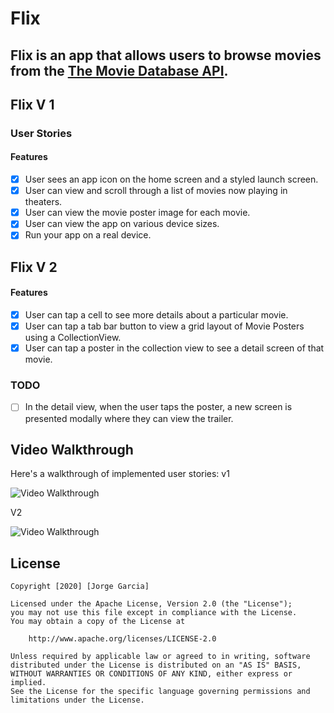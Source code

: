 # Flix

Flix is an app that allows users to browse movies from the [The Movie Database API](http://docs.themoviedb.apiary.io/#).
---
## Flix V 1
### User Stories

#### Features 
- [x] User sees an app icon on the home screen and a styled launch screen.
- [x] User can view and scroll through a list of movies now playing in theaters.
- [x] User can view the movie poster image for each movie.
- [x] User can view the app on various device sizes.
- [x] Run your app on a real device.

## Flix V 2
#### Features 
- [x] User can tap a cell to see more details about a particular movie.
- [x] User can tap a tab bar button to view a grid layout of Movie Posters using a CollectionView.
- [x] User can tap a poster in the collection view to see a detail screen of that movie.

### TODO
- [ ] In the detail view, when the user taps the poster, a new screen is presented modally where they can view the trailer.

## Video Walkthrough 

Here's a walkthrough of implemented user stories:
v1

<img src='http://g.recordit.co/jKHR3urQgV.gif' title='Video Walkthrough' width='' alt='Video Walkthrough' />

V2

<img src='http://g.recordit.co/1NrwdPIneB.gif' title='Video Walkthrough' width='' alt='Video Walkthrough' />


## License

    Copyright [2020] [Jorge Garcia]

    Licensed under the Apache License, Version 2.0 (the "License");
    you may not use this file except in compliance with the License.
    You may obtain a copy of the License at

        http://www.apache.org/licenses/LICENSE-2.0

    Unless required by applicable law or agreed to in writing, software
    distributed under the License is distributed on an "AS IS" BASIS,
    WITHOUT WARRANTIES OR CONDITIONS OF ANY KIND, either express or implied.
    See the License for the specific language governing permissions and
    limitations under the License.
